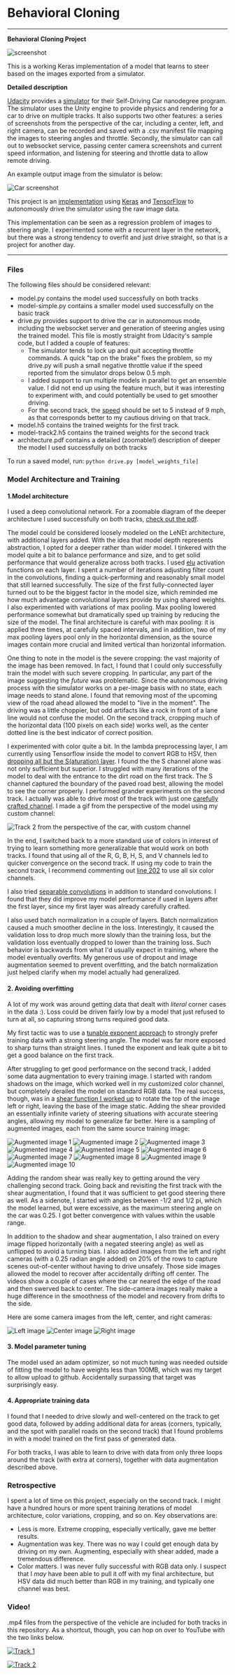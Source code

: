 # **Behavioral Cloning** 

---

**Behavioral Cloning Project**

![screenshot][screenshot]

This is a working Keras implementation of a model that learns to steer
based on the images exported from a simulator.

**Detailed description**

[Udacity](https://www.udacity.com/) provides a [simulator](https://github.com/udacity/self-driving-car-sim) for their Self-Driving Car nanodegree program.
The simulator uses the Unity engine to provide physics and rendering for a car to drive on multiple tracks. It also supports two other features: a series of screenshots from the perspective of the car, including a center, left, and right camera, can be recorded and saved with a .csv manifest file mapping the images to steering angles and throttle. Secondly, the simulator can call out to websocket service, passing center camera screenshots and current speed information, and listening for steering and throttle data to allow remote driving.

An example output image from the simulator is below:

![Car screenshot][Car screenshot]

This project is an [implementation](https://github.com/gardenermike/behavioral-cloning/blob/master/model.py) using [Keras](https://keras.io/) and [TensorFlow](https://www.tensorflow.org/) to autonomously drive the simulator using the raw image data.

This implementation can be seen as a regression problem of images to steering angle. I experimented some with a recurrent layer in the network, but there was a strong tendency to overfit and just drive straight, so that is a project for another day.


[//]: # (Image References)

[Car screenshot]: ./images/center_2017_07_19_14_59_55_829.jpg "Example data"
[Narrow image]: ./images/output.jpg "Narrow slice of image"
[Augmented image 1]: ./images/output_0.jpg "Augmented image 1"
[Augmented image 2]: ./images/output_1.jpg "Augmented image 2"
[Augmented image 3]: ./images/output_2.jpg "Augmented image 3"
[Augmented image 4]: ./images/output_3.jpg "Augmented image 4"
[Augmented image 5]: ./images/output_4.jpg "Augmented image 5"
[Augmented image 6]: ./images/output_5.jpg "Augmented image 6"
[Augmented image 7]: ./images/output_6.jpg "Augmented image 7"
[Augmented image 8]: ./images/output_7.jpg "Augmented image 8"
[Augmented image 9]: ./images/output_8.jpg "Augmented image 9"
[Augmented image 10]: ./images/output_9.jpg "Augmented image 10"
[gif_as_model]: ./images/track_2_as_model.gif "Track 2 as model"
[screenshot]: ./images/screenshot.png "Screenshot"
[left_image]: ./images/left_2017_06_23_12_57_27_008.jpg "Left image"
[center_image]: ./images/center_2017_06_23_12_57_27_008.jpg "Center image"
[right_image]: ./images/right_2017_06_23_12_57_27_008.jpg "Right image"

---
### Files

The following files should be considered relevant:
* model.py contains the model used successfully on both tracks
* model-simple.py contains a smaller model used successfully on the basic track
* drive.py provides support to drive the car in autonomous mode, including the websocket server and generation of steering angles using the trained model. This file is mostly straight from Udacity's sample code, but I added a couple of features:
  - The simulator tends to lock up and quit accepting throttle commands. A quick "tap on the brake" fixes the problem, so my drive.py will push a small negative throttle value if the speed reported from the simulator drops below 0.5 mph.
  - I added support to run multiple models in parallel to get an ensemble value. I did not end up using the feature much, but it was interesting to experiment with, and could potentially be used to get smoother driving.
  - For the second track, the [speed](https://github.com/gardenermike/behavioral-cloning/blob/master/drive.py#L48) should be set to 5 instead of 9 mph, as that corresponds better to my cautious driving on that track.
* model.h5 contains the trained weights for the first track.
* model-track2.h5 contains the trained weights for the second track
* architecture.pdf contains a detailed (zoomable!) description of deeper the model I used successfully on both tracks

To run a saved model, run:
`python drive.py [model_weights_file]`


### Model Architecture and Training

#### 1.Model architecture

I used a deep convolutional network. For a zoomable diagram of the deeper architecture I used successfully on both tracks, [check out the pdf](https://raw.githubusercontent.com/gardenermike/behavioral-cloning/master/architecture.pdf).

The model could be considered loosely modeled on the LeNEt architecture, with additional layers added. With the idea that model depth represents abstraction, I opted for a deeper rather than wider model. I tinkered with the model quite a bit to balance performance and size, and to get solid performance that would generalize across both tracks.
I used [elu](https://arxiv.org/abs/1511.07289) activation functions on each layer.
I spent a number of iterations adjusting filter count in the convolutions, finding a quick-performing and reasonably small model that still learned successfully. The size of the first fully-connected layer turned out to be the biggest factor in the model size, which reminded me how much advantage convolutional layers provide by using shared weights.
I also experimented with variations of max pooling. Max pooling lowered performance somewhat but dramatically sped up training by reducing the size of the model. The final architecture is careful with max pooling: it is applied three times, at carefully spaced intervals, and in addition, two of my max pooling layers pool only in the horizontal dimension, as the source images contain more crucial and limited vertical than horizontal information.

One thing to note in the model is the severe cropping: the vast majority of the image has been removed. In fact, I found that I could only successfully train the model with such severe cropping. In particular, any part of the image suggesting the _future_ was problematic. Since the autonomous driving process with the simulator works on a per-image basis with no state, each image needs to stand alone. I found that removing most of the upcoming view of the road ahead allowed the model to "live in the moment". The driving was a little choppier, but odd artifacts like a rock in front of a lane line would not confuse the model. On the second track, cropping much of the horizontal data (100 pixels on each side) works well, as the center dotted line is the best indicator of correct position.

I experimented with color quite a bit. In the lambda preprocessing layer, I am currently using Tensorflow inside the model to convert RGB to HSV, then [dropping all but the S(aturation) layer](https://github.com/gardenermike/behavioral-cloning/blob/master/model.py#L202). I found the the S channel alone was not only sufficient but superior. I struggled with many iterations of the model to deal with the entrance to the dirt road on the first track. The S channel captured the boundary of the paved road best, allowing the model to see the corner properly.
I performed grander experiments on the second track. I actually was able to drive most of the track with just one [carefully crafted channel](https://github.com/gardenermike/behavioral-cloning/blob/master/model-track2.py#L217).
I made a gif from the perspective of the model using my custom channel:

![Track 2 from the perspective of the car, with custom channel][gif_as_model]

In the end, I switched back to a more standard use of colors in interest of trying to learn something more generalizable that would work on both tracks. I found that using all of the R, G, B, H, S, and V channels led to quicker convergence on the second track. If using my code to train the second track, I recommend commenting out [line 202](https://github.com/gardenermike/behavioral-cloning/blob/master/model.py#L202) to use all six color channels.

I also tried [separable convolutions](https://arxiv.org/abs/1610.02357) in addition to standard convolutions. I found that they did improve my model performance if used in layers after the first layer, since my first layer was already carefully crafted.

I also used batch normalization in a couple of layers. Batch normalization caused a much smoother decline in the loss. Interestingly, it caused the validation loss to drop much more slowly than the training loss, but the validation loss eventually dropped to lower than the training loss. Such behavior is backwards from what I'd usually expect in training, where the model eventually overfits. My generous use of dropout and image augmentation seemed to prevent overfitting, and the batch normalization just helped clarify when my model actually had generalized.

#### 2. Avoiding overfitting

A lot of my work was around getting data that dealt with _literal_ corner cases in the data :). Loss could be driven fairly low by a model that just refused to turn at all, so capturing strong turns required good data.

My first tactic was to use a [tunable exponent approach](https://github.com/gardenermike/behavioral-cloning/blob/master/model.py#L130) to strongly prefer training data with a strong steering angle. The model was far more exposed to sharp turns than straight lines. I tuned the exponent and leak quite a bit to get a good balance on the first track.

After struggling to get good performance on the second track, I added some data augmentation to every training image. I started with random shadows on the image, which worked well in my customized color channel, but completely derailed the model on standard RGB data. The real success, though, was in a [shear function I worked up](https://github.com/gardenermike/behavioral-cloning/blob/master/model.py#L98) to rotate the top of the image left or right, leaving the base of the image static. Adding the shear provided an essentially infinite variety of steering situations with accurate steering angles, allowing my model to generalize far better. Here is a sampling of augmented images, each from the same source training image:

![Augmented image 1][Augmented image 1]
![Augmented image 2][Augmented image 2]
![Augmented image 3][Augmented image 3]
![Augmented image 4][Augmented image 4]
![Augmented image 5][Augmented image 5]
![Augmented image 6][Augmented image 6]
![Augmented image 7][Augmented image 7]
![Augmented image 8][Augmented image 8]
![Augmented image 9][Augmented image 9]
![Augmented image 10][Augmented image 10]


Adding the random shear was really key to getting around the very challenging second track. Going back and revisiting the first track with the shear augmentation, I found that it was sufficient to get good steering there as well. As a sidenote, I started with angles between -1/2 and 1/2 pi, which the model learned, but were excessive, as the maximum steering angle on the car was 0.25. I got better convergence with values within the usable range.

In addition to the shadow and shear augmentation, I also trained on every image flipped horizontally (with a negated steering angle) as well as unflipped to avoid a turning bias. I also added images from the left and right cameras (with a 0.25 radian angle added) on 20% of the rows to capture scenes out-of-center without having to drive unsafely. Those side images allowed the model to recover after accidentally drifting off center. The videos show a couple of cases where the car neared the edge of the road and then swerved back to center. The side-camera images really make a huge difference in the smoothness of the model and recovery from drifts to the side.

Here are some camera images from the left, center, and right cameras:

![Left image][left_image]
![Center image][center_image]
![Right image][right_image]


#### 3. Model parameter tuning

The model used an adam optimizer, so not much tuning was needed outside of fitting the model to have weights less than 100MB, which was my target to allow upload to github. Accidentally surpassing that target was surprisingly easy.

#### 4. Appropriate training data

I found that I needed to drive slowly and well-centered on the track to get good data, followed by adding additional data for areas (corners, typically, and the spot with parallel roads on the second track) that I found problems in with a model trained on the first pass of generated data.

For both tracks, I was able to learn to drive with data from only three loops around the track (with extra at corners), together with data augmentation described above.


### Retrospective
I spent a lot of time on this project, especially on the second track. I might have a hundred hours or more spent training iterations of model architecture, color variations, cropping, and so on.
Key observations are:
* Less is more. Extreme cropping, especially vertically, gave me better results.
* Augmentation was key. There was no way I could get enough data by driving on my own. Augmenting, especially with shear added, made a tremendous difference.
* Color matters. I was never fully successful with RGB data only. I suspect that I _may_ have been able to pull it off with my final architecture, but HSV data did much better than RGB in my training, and typically one channel was best.

### Video!

.mp4 files from the perspective of the vehicle are included for both tracks in this repository. As a shortcut, though, you can hop on over to YouTube with the two links below.

[![Track 1](http://img.youtube.com/vi/7yL9rPkTVy8/hqdefault.jpg)](https://youtu.be/7yL9rPkTVy8)

[![Track 2](http://img.youtube.com/vi/bSAa5H7R92s/hqdefault.jpg)](https://youtu.be/bSAa5H7R92s)
